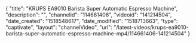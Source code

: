 {
    "title": "KRUPS EA9010 Barista Super Automatic Espresso Machine",
    "description": "",
    "channelid": "114661406",
    "videoid": "141214504",
    "date_created": "1518548617",
    "date_modified": "1518713663",
    "type": "captivate",
    "layout": "channelVideo",
    "url": "\/latest-videos\/krups-ea9010-barista-super-automatic-espresso-machine-mp4\/114661406-141214504"
}